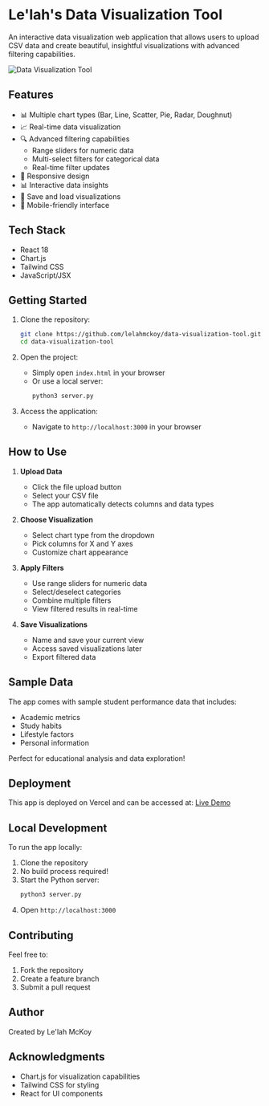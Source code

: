 # Le'lah's Data Visualization Tool

An interactive data visualization web application that allows users to upload CSV data and create beautiful, insightful visualizations with advanced filtering capabilities.

![Data Visualization Tool](preview.png)

## Features

- 📊 Multiple chart types (Bar, Line, Scatter, Pie, Radar, Doughnut)
- 📈 Real-time data visualization
- 🔍 Advanced filtering capabilities
  - Range sliders for numeric data
  - Multi-select filters for categorical data
  - Real-time filter updates
- 📱 Responsive design
- 📊 Interactive data insights
- 💾 Save and load visualizations
- 📱 Mobile-friendly interface

## Tech Stack

- React 18
- Chart.js
- Tailwind CSS
- JavaScript/JSX

## Getting Started

1. Clone the repository:
   ```bash
   git clone https://github.com/lelahmckoy/data-visualization-tool.git
   cd data-visualization-tool
   ```

2. Open the project:
   - Simply open `index.html` in your browser
   - Or use a local server:
     ```bash
     python3 server.py
     ```

3. Access the application:
   - Navigate to `http://localhost:3000` in your browser

## How to Use

1. **Upload Data**
   - Click the file upload button
   - Select your CSV file
   - The app automatically detects columns and data types

2. **Choose Visualization**
   - Select chart type from the dropdown
   - Pick columns for X and Y axes
   - Customize chart appearance

3. **Apply Filters**
   - Use range sliders for numeric data
   - Select/deselect categories
   - Combine multiple filters
   - View filtered results in real-time

4. **Save Visualizations**
   - Name and save your current view
   - Access saved visualizations later
   - Export filtered data

## Sample Data

The app comes with sample student performance data that includes:
- Academic metrics
- Study habits
- Lifestyle factors
- Personal information

Perfect for educational analysis and data exploration!

## Deployment

This app is deployed on Vercel and can be accessed at: [Live Demo](https://lelah-data-viz.vercel.app)

## Local Development

To run the app locally:

1. Clone the repository
2. No build process required!
3. Start the Python server:
   ```bash
   python3 server.py
   ```
4. Open `http://localhost:3000`

## Contributing

Feel free to:
1. Fork the repository
2. Create a feature branch
3. Submit a pull request

## Author

Created by Le'lah McKoy

## Acknowledgments

- Chart.js for visualization capabilities
- Tailwind CSS for styling
- React for UI components
